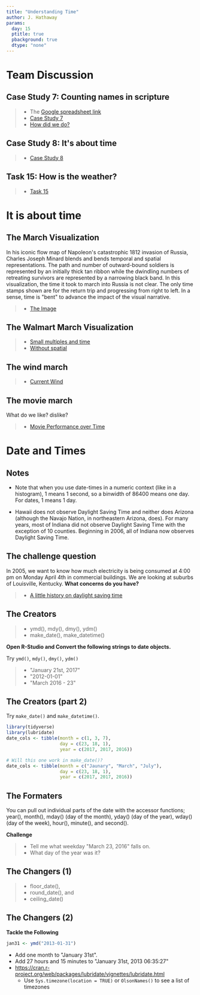 ```yaml
---
title: "Understanding Time"
author: J. Hathaway
params:
  day: 15
  ptitle: true
  pbackground: true
  dtype: "none"
---
```













# Team Discussion



## Case Study 7: Counting names in scripture

> - The [Google spreadsheet link](https://docs.google.com/spreadsheets/d/1MQtkBWuxla9wITp0BzUTCjbmlvi9j9EiDLIXw7K3UBE/edit?usp=sharing)
> - [Case Study 7](https://byuistats.github.io/M335/weekly_projects/cs07_details.html)
> - [How did we do?](https://github.com/BYUI335/hathaway)




## Case Study 8: It's about time
> - [Case Study 8](https://byuistats.github.io/M335/weekly_projects/cs08_details.html)




## Task 15:  How is the weather?
> - [Task 15](https://byuistats.github.io/M335/class_tasks/task15_details.html)









# It is about time

## The March Visualization

In his iconic flow map of Napoleon's catastrophic 1812 invasion of Russia, Charles Joseph Minard blends and bends temporal and spatial representations. The path and number of outward-bound soldiers is represented by an initially thick tan ribbon while the dwindling numbers of retreating survivors are represented by a narrowing black band. In this visualization, the time it took to march into Russia is not clear. The only time stamps shown are for the return trip and progressing from right to left. In a sense, time is "bent" to advance the impact of the visual narrative.

> - [The Image](http://uxmag.com/sites/default/files/uploads/whitney-its-about-time/Minard.png)


## The Walmart March Visualization

> - [Small multiples and time](http://excelcharts.com/wp-content/uploads/2012/06/walmart-growth-micromaps1.png)
> - [Without spatial](http://excelcharts.com/wp-content/uploads/2012/06/walmart-reorderable-matrix.png)

## The wind march

> - [Current Wind](http://hint.fm/wind/)

## The movie march

What do we like? dislike?

> - [Movie Performance over Time](http://www.nytimes.com/interactive/2008/02/23/movies/20080223_REVENUE_GRAPHIC.html?_r=0)

# Date and Times

## Notes

- Note that when you use date-times in a numeric context (like in a histogram), 1 means 1 second, so a binwidth of 86400 means one day. For dates, 1 means 1 day.

- Hawaii does not observe Daylight Saving Time and neither does Arizona (although the Navajo Nation, in northeastern Arizona, does). For many years, most of Indiana did not observe Daylight Saving Time with the exception of 10 counties. Beginning in 2006, all of Indiana now observes Daylight Saving Time. 

## The challenge question

In 2005, we want to know how much electricity is being consumed at 4:00 pm on Monday April 4th in commercial buildings.  We are looking at suburbs of Louisville, Kentucky.  **What concerns do you have?**

> - [A little history on daylight saving time](https://www.msn.com/en-us/news/us/10-things-you-might-not-know-about-daylight-saving-time/ss-BBK4azQ#image=9)

## The Creators

> - ymd(), mdy(), dmy(), ydm()
> - make_date(), make_datetime()

**Open R-Studio and Convert the following strings to date objects.**

Try `ymd()`, `mdy()`, `dmy()`, `ydm()`

> - "January 21st, 2017"
> - "2012-01-01"
> - "March 2016 - 23"

## The Creators (part 2)

Try `make_date()` and `make_datetime()`.


```r
library(tidyverse)
library(lubridate)
date_cols <- tibble(month = c(1, 3, 7), 
                    day = c(23, 18, 1), 
                    year = c(2017, 2017, 2016))

# Will this one work in make_date()?
date_cols <- tibble(month = c("Jaunary", "March", "July"), 
                    day = c(23, 18, 1), 
                    year = c(2017, 2017, 2016))
```


## The Formaters

You can pull out individual parts of the date with the accessor functions; year(), month(), mday() (day of the month), yday() (day of the year), wday() (day of the week), hour(), minute(), and second().

**Challenge**

> - Tell me what weekday "March 23, 2016" falls on.
> - What day of the year was it?

## The Changers (1)

> - floor_date(), 
> - round_date(), and 
> - ceiling_date()

## The Changers (2)

**Tackle the Following**



```r
jan31 <- ymd("2013-01-31")
```

- Add one month to "January 31st".  
- Add 27 hours and 15 minutes to "January 31st, 2013 06:35:27" 
- https://cran.r-project.org/web/packages/lubridate/vignettes/lubridate.html
    - Use `Sys.timezone(location = TRUE)` or `OlsonNames()` to see a list of timezones





